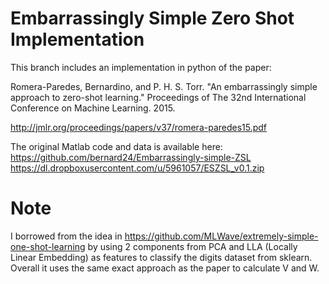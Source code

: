 # Embarrassingly Simple Zero Shot Implementation
This branch includes an implementation in python of the paper:

Romera-Paredes, Bernardino, and P. H. S. Torr.
"An embarrassingly simple approach to zero-shot learning."
Proceedings of The 32nd International Conference on Machine Learning. 2015.



http://jmlr.org/proceedings/papers/v37/romera-paredes15.pdf

The original Matlab code and data is available here:
https://github.com/bernard24/Embarrassingly-simple-ZSL
https://dl.dropboxusercontent.com/u/5961057/ESZSL_v0.1.zip

# Note
I borrowed from the idea in https://github.com/MLWave/extremely-simple-one-shot-learning by using 2 components from PCA and LLA (Locally Linear Embedding) as features to classify the digits dataset from sklearn.
Overall it uses the same exact approach as the paper to calculate V and W.
